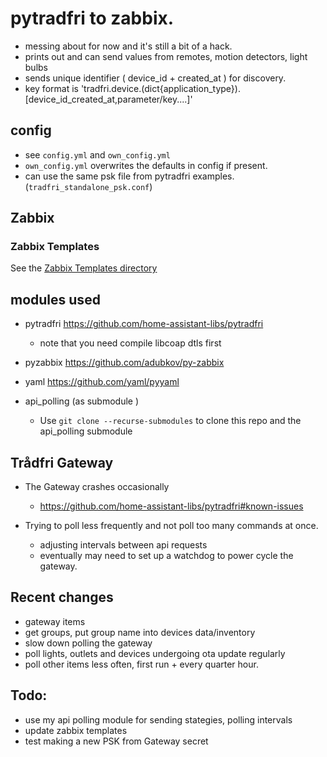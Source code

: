 # pytradfri to zabbix.

- messing about for now and it's still a bit of a hack.
- prints out and can send values from remotes, motion detectors, light bulbs
- sends unique identifier ( device_id + created_at ) for discovery.
- key format is 'tradfri.device.(dict{application_type}).[device_id_created_at,parameter/key....]'

## config

- see `config.yml` and `own_config.yml`
- `own_config.yml` overwrites the defaults in config if present.
- can use the same psk file from pytradfri examples. (`tradfri_standalone_psk.conf`)

## Zabbix

### Zabbix Templates

See the [Zabbix Templates directory](Zabbix_Templates/)

## modules used

* pytradfri https://github.com/home-assistant-libs/pytradfri
  * note that you need compile libcoap dtls first
* pyzabbix https://github.com/adubkov/py-zabbix
* yaml https://github.com/yaml/pyyaml

* api_polling (as submodule ) 
  * Use ```git clone --recurse-submodules``` to clone this repo and the api_polling submodule

## Trådfri Gateway

* The Gateway crashes occasionally
  * https://github.com/home-assistant-libs/pytradfri#known-issues

* Trying to poll less frequently and not poll too many commands at once.
  * adjusting intervals between api requests
  * eventually may need to set up a watchdog to power cycle the gateway.

## Recent changes
- gateway items
- get groups, put group name into devices data/inventory
- slow down polling the gateway
- poll lights, outlets and devices undergoing ota update regularly
- poll other items less often, first run + every quarter hour.

## Todo:

- use my api polling module for sending stategies, polling intervals
- update zabbix templates
- test making a new PSK from Gateway secret
